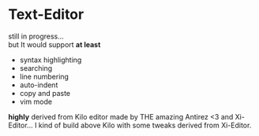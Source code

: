 # Text-Editor
still in progress...</br>but It would support **at least** 
* syntax highlighting
* searching
* line numbering
* auto-indent
* copy and paste
* vim mode

**highly** derived from Kilo editor made by THE amazing Antirez <3 and Xi-Editor... I kind of build above Kilo with some tweaks derived from Xi-Editor.  
